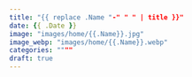 ```yaml
---
title: "{{ replace .Name "-" " " | title }}"
date: {{ .Date }}
image: "images/home/{{.Name}}.jpg"
image_webp: "images/home/{{.Name}}.webp"
categories: """"
draft: true
---
```

